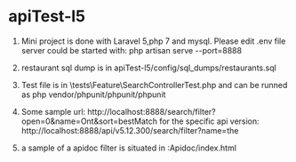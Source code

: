 # apiTest-l5
1. Mini project is done with Laravel 5,php 7 and mysql. Please edit \.env file 
server could be started with: php artisan serve --port=8888
2. restaurant sql dump is in apiTest-l5/config/sql_dumps/restaurants.sql
3. Test file is in \tests\Feature\SearchControllerTest.php and can be runned as php vendor/phpunit/phpunit/phpunit
4. Some sample url:
http://localhost:8888/search/filter?open=0&name=Ont&sort=bestMatch
for the specific api version: 
http://localhost:8888/api/v5.12.300/search/filter?name=the

5. a sample of a apidoc filter is situated in :Apidoc/index.html 
